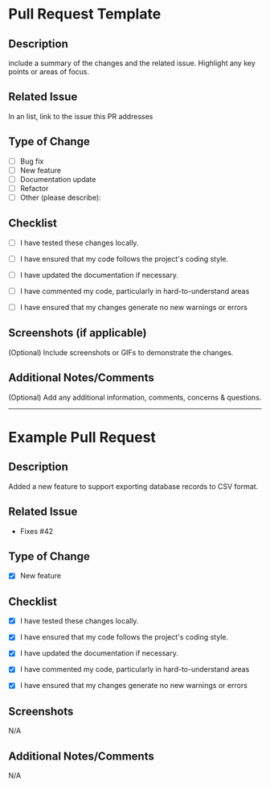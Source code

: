 # Pull Request Template

## Description
include a summary of the changes and the related issue. Highlight any key points or areas of focus.

## Related Issue
In an list, link to the issue this PR addresses 


## Type of Change
- [ ] Bug fix
- [ ] New feature
- [ ] Documentation update
- [ ] Refactor
- [ ] Other (please describe):

##  Checklist

- [ ] I have tested these changes locally.
- [ ] I have ensured that my code follows the project's coding style.
- [ ] I have updated the documentation if necessary.
- [ ] I have commented my code, particularly in hard-to-understand areas
- [ ] I have ensured that my changes generate no new warnings or errors


## Screenshots (if applicable)
(Optional) Include screenshots or GIFs to demonstrate the changes.

## Additional Notes/Comments
(Optional) Add any additional information, comments, concerns & questions.

---

# Example Pull Request

## Description
Added a new feature to support exporting database records to CSV format.

## Related Issue
- Fixes #42

## Type of Change
- [x] New feature

## Checklist
- [x] I have tested these changes locally.
- [x] I have ensured that my code follows the project's coding style.
- [x] I have updated the documentation if necessary.
- [x] I have commented my code, particularly in hard-to-understand areas
- [x] I have ensured that my changes generate no new warnings or errors


## Screenshots
N/A

## Additional Notes/Comments
N/A